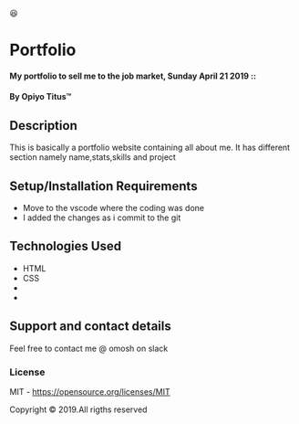 :satisfied:
# Portfolio
#### My portfolio to sell me to the job market, Sunday April 21 2019 ::
#### By **Opiyo Titus**&trade;

## Description
This is basically a portfolio website containing all about me. It has different section namely name,stats,skills and project
## Setup/Installation Requirements
* Move to the vscode where the coding was done
* I added the changes as i commit to the git

## Technologies Used
* HTML
* CSS
* 
* 
## Support and contact details
Feel free to contact me @ omosh on slack
### License
MIT - <https://opensource.org/licenses/MIT>

Copyright &copy; 2019.All rigths reserved